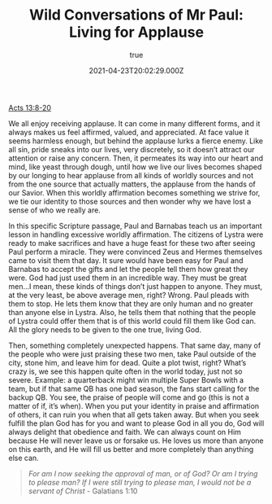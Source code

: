 ﻿---title: "Wild Conversations of Mr Paul: Living for Applause"image: "https://images.unsplash.com/photo-1588689916531-7cc3bb7d6c60?crop=entropy&cs=srgb&fm=jpg&ixid=Mnw5NjYxfDB8MXxzZWFyY2h8MXx8YXBwbGF1c2V8ZW58MHx8fHwxNjE5MjI2MDk5&ixlib=rb-1.2.1&q=85"date: "2021-04-23T20:02:29.000Z"author:  id: "trevor-chadwick"  name: "Trevor Chadwick"  role: "Research Team"topics:  - "devotionals"---[Acts 13:8-20][acts13]We all enjoy receiving applause. It can come in many different forms, and it always makes us feel affirmed, valued, and appreciated. At face value it seems harmless enough, but behind the applause lurks a fierce enemy. Like all sin, pride sneaks into our lives, very discretely, so it doesn’t attract our attention or raise any concern. Then, it permeates its way into our heart and mind, like yeast through dough, until how we live our lives becomes shaped by our longing to hear applause from all kinds of worldly sources and not from the one source that actually matters, the applause from the hands of our Savior. When this worldly affirmation becomes something we strive for, we tie our identity to those sources and then wonder why we have lost a sense of who we really are.In this specific Scripture passage, Paul and Barnabas teach us an important lesson in handling excessive worldly affirmation. The citizens of Lystra were ready to make sacrifices and have a huge feast for these two after seeing Paul perform a miracle. They were convinced Zeus and Hermes themselves came to visit them that day. It sure would have been easy for Paul and Barnabas to accept the gifts and let the people tell them how great they were. God had just used them in an incredible way. They must be great men…I mean, these kinds of things don’t just happen to anyone. They must, at the very least, be above average men, right? Wrong. Paul pleads with them to stop. He lets them know that they are only human and no greater than anyone else in Lystra. Also, he tells them that nothing that the people of Lystra could offer them that is of this world could fill them like God can. All the glory needs to be given to the one true, living God.Then, something completely unexpected happens. That same day, many of the people who were just praising these two men, take Paul outside of the city, stone him, and leave him for dead. Quite a plot twist, right? What’s crazy is, we see this happen quite often in the world today, just not so severe. Example: a quarterback might win multiple Super Bowls with a team, but if that same QB has one bad season, the fans start calling for the backup QB. You see, the praise of people will come and go (this is not a matter of if, it’s when). When you put your identity in praise and affirmation of others, it can ruin you when that all gets taken away. But when you seek fulfill the plan God has for you and want to please God in all you do, God will always delight that obedience and faith. We can always count on Him because He will never leave us or forsake us. He loves us more than anyone on this earth, and He will fill us better and more completely than anything else can.> _For am I now seeking the approval of man, or of God? Or am I trying to please man? If I were still trying to please man, I would not be a servant of Christ_ - Galatians 1:10[acts13]: https://biblehub.com/context/acts/13-8.htm